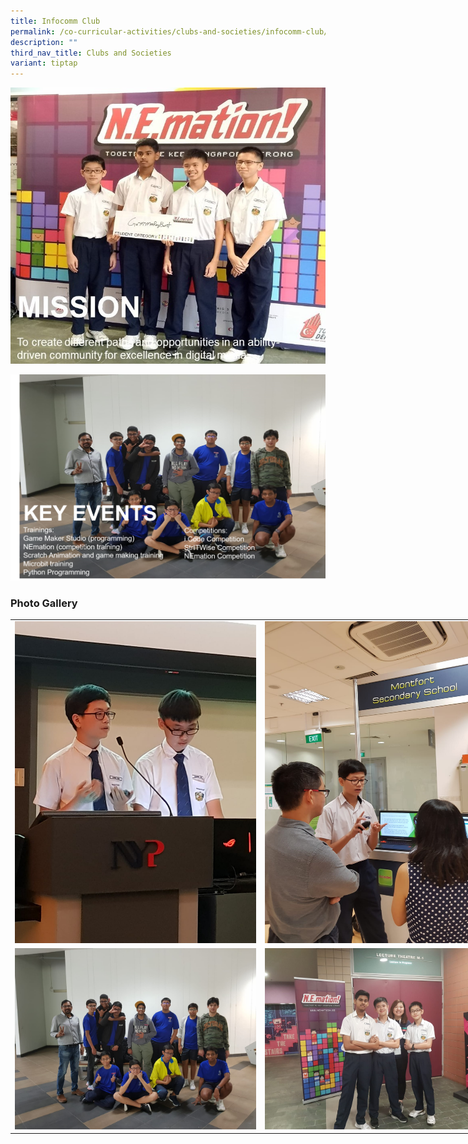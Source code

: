 ```yaml
---
title: Infocomm Club
permalink: /co-curricular-activities/clubs-and-societies/infocomm-club/
description: ""
third_nav_title: Clubs and Societies
variant: tiptap
---
```

![](/images/ic1.jpeg)

![](/images/ic4.png)

### Photo Gallery

<table style="undefined;table-layout: fixed; width: 800px">
<colgroup>
<col style="width: 400px">
<col style="width: 400px">
</colgroup>
<tbody>
  <tr>
    <td><img src="/images/ic5.jpeg"></td>
    <td><img src="/images/ic6.jpeg"></td>
  </tr>
	  <tr>
    <td><img src="/images/ic7.jpeg"></td>
    <td><img src="/images/ic8.jpeg"></td>
  </tr>
</tbody>
</table>